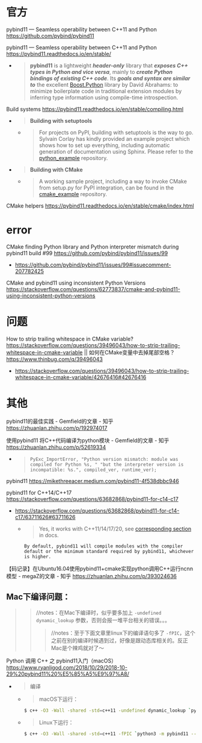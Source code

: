 
# 官方

pybind11 — Seamless operability between C++11 and Python https://github.com/pybind/pybind11

pybind11 — Seamless operability between C++11 and Python https://pybind11.readthedocs.io/en/stable/
- > **pybind11** is a lightweight ***header-only*** library that ***exposes C++ types in Python and vice versa***, mainly to ***create Python bindings of existing C++ code***. Its ***goals and syntax are similar to*** the excellent [Boost.Python](https://www.boost.org/doc/libs/1_58_0/libs/python/doc/) library by David Abrahams: to minimize boilerplate code in traditional extension modules by inferring type information using compile-time introspection.

Build systems https://pybind11.readthedocs.io/en/stable/compiling.html
- > **Building with setuptools**
  * > For projects on PyPI, building with setuptools is the way to go. Sylvain Corlay has kindly provided an example project which shows how to set up everything, including automatic generation of documentation using Sphinx. Please refer to the [python_example](https://github.com/pybind/python_example) repository.
- > **Building with CMake**
  * > A working sample project, including a way to invoke CMake from setup.py for PyPI integration, can be found in the [cmake_example](https://github.com/pybind/cmake_example) repository.

CMake helpers https://pybind11.readthedocs.io/en/stable/cmake/index.html

# error

CMake finding Python library and Python interpreter mismatch during pybind11 build #99 https://github.com/pybind/pybind11/issues/99
- https://github.com/pybind/pybind11/issues/99#issuecomment-207782425

CMake and pybind11 using inconsistent Python Versions https://stackoverflow.com/questions/62773837/cmake-and-pybind11-using-inconsistent-python-versions

# 问题

How to strip trailing whitespace in CMake variable? https://stackoverflow.com/questions/39496043/how-to-strip-trailing-whitespace-in-cmake-variable || 如何在CMake变量中去掉尾部空格？ https://www.thinbug.com/q/39496043
- https://stackoverflow.com/questions/39496043/how-to-strip-trailing-whitespace-in-cmake-variable/42676416#42676416

# 其他

pybind11的最佳实践 - Gemfield的文章 - 知乎 https://zhuanlan.zhihu.com/p/192974017

使用pybind11 将C++代码编译为python模块 - Gemfield的文章 - 知乎 https://zhuanlan.zhihu.com/p/52619334
- > `PyExc_ImportError, "Python version mismatch: module was compiled for Python %s, " "but the interpreter version is incompatible: %s.", compiled_ver, runtime_ver);`

pybind11 https://mikethreeacer.medium.com/pybind11-4f538dbbc946

pybind11 for C++14/C++17 https://stackoverflow.com/questions/63682868/pybind11-for-c14-c17
- https://stackoverflow.com/questions/63682868/pybind11-for-c14-c17/63711626#63711626
  * > Yes, it works with C++11/14/17/20, see [corresponding section](https://pybind11.readthedocs.io/en/stable/compiling.html#configuration-variables) in docs.
    ```console
    By default, pybind11 will compile modules with the compiler default or the minimum standard required by pybind11, whichever is higher.
    ```

【码记录】在Ubuntu16.04使用pybind11+cmake实现python调用C++运行ncnn模型 - megaZ的文章 - 知乎 https://zhuanlan.zhihu.com/p/393024636

## Mac下编译问题：
>> //notes：在Mac下编译时，似乎要多加上 `-undefined dynamic_lookup` 参数，否则会报一堆平台相关的错误。。。
>>> //notes：至于下面文章里linux下的编译语句多了 `-fPIC`，这个之前在别的编译时候遇到过，好像是跟动态库相关的。反正Mac是个辣鸡就对了～

Python 调用 C++ 之 pybind11入门（macOS） https://www.ryanligod.com/2018/10/29/2018-10-29%20pybind11%20%E5%85%A5%E9%97%A8/
- > 编译
  * > macOS下运行：
    ```sh
    $ c++ -O3 -Wall -shared -std=c++11 -undefined dynamic_lookup `python3 -m pybind11 --includes` example.cpp -o example`python3-config --extension-suffix`
    ```
  * > Linux下运行：
    ```sh
    $ c++ -O3 -Wall -shared -std=c++11 -fPIC `python3 -m pybind11 --includes` example.cpp -o example`python3-config --extension-suffix`
    ```
